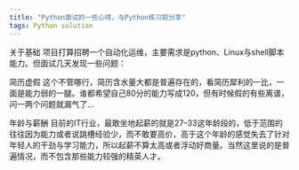 ```yaml
---
title: "Python面试的一些心得，与Python练习题分享"
tags: Python solution 
---
```


<script>
window.location.href='https://blog.csdn.net/devcloud/article/details/100917665';
</script>
关于基础
项目打算招聘一个自动化运维，主要需求是python、Linux与shell脚本能力。但面试几天发现一些问题：

简历虚假
这个不管哪行，简历含水量大都是普遍存在的，看简历犀利的一比，一面是能力弱的一腿。谁都希望自己80分的能力写成120，但有时候假的有些离谱，问一两个问题就漏气了…

年龄与薪酬
目前的IT行业，最敢坐地起薪的就是27–33这年龄段的，低于范围的往往因为能力或者说跳槽经验少，而不敢要高价，高于这个年龄的感觉失去了针对年轻人的干劲与学习能力，所以起薪不算太高或者浮动好商量。当然这里说的是普遍情况，而不包含那些能力较强的精英人才。
